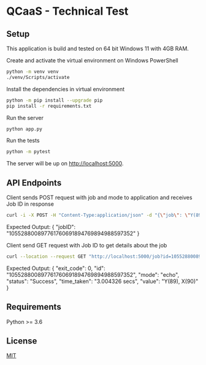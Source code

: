 # QCaaS - Technical Test

## Setup

This application is build and tested on 64 bit Windows 11 with 4GB RAM.

Create and activate the virtual environment on Windows PowerShell

```bash
python -m venv venv
./venv/Scripts/activate
```

Install the dependencies in virtual environment
```bash
python -m pip install --upgrade pip
pip install -r requirements.txt
```

Run the server

```bash
python app.py
```

Run the tests

```bash
python -m pytest
```

The server will be up on [http://localhost:5000](http://localhost:5000).


## API Endpoints

Client sends POST request with job and mode to application and receives Job ID in response

```bash
curl -i -X POST -H "Content-Type:application/json" -d "{\"job\": \"Y(89), X(90)\",\"mode\": \"echo\"}" http://localhost:5000/job
```

Expected Output:
{
    "jobID": "105528800897761760691894769894988597352"
}


Client send GET request with Job ID to get details about the job

```bash
curl --location --request GET "http://localhost:5000/job?id=105528800897761760691894769894988597352" 
```

Expected Output:
{
    "exit_code": 0,
    "id": "105528800897761760691894769894988597352",
    "mode": "echo",
    "status": "Success",
    "time_taken": "3.004326 secs",
    "value": "Y(89), X(90)"
}

## Requirements

Python >= 3.6

## License

[MIT](http://www.opensource.org/licenses/mit-license.html)